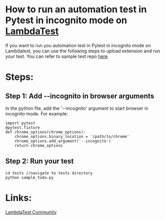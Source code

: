 # How to run an automation test in Pytest in incognito mode on [LambdaTest](https://www.lambdatest.com/?utm_source=github&utm_medium=repo&utm_campaign=Pytest-incognito)

If you want to run you automation test in Pytest in incognito mode on Lambdatest, you can use the following steps to upload extension and run your test. You can refer to sample test repo [here](https://github.com/LambdaTest/pytest-selenium-sample).

# Steps:

## Step 1: Add --incognito in browser arguments

In the python file, add the '--incognito' argument to start browser in incognito mode. For example:

```
import pytest
@pytest.fixture
def chrome_options(chrome_options):
    chrome_options.binary_location = '/path/to/chrome'
    chrome_options.add_argument('--incognito')
    return chrome_options
```

## Step 2: Run your test

```
cd tests //navigate to tests directory
python sample_todo.py
```

# Links:

[LambdaTest Community](http://community.lambdatest.com/)

